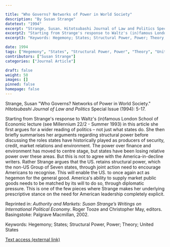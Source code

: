 ```yaml
---

title: "Who Governs? Networks of Power in World Society"
description: "By Susan Strange"
datetext: "1994"
excerpt: "Strange, Susan. Hitotsubashi Journal of Law and Politics Special Issue (1994): 5-17."
excerpt2: "Starting from Strange's response to Waltz's (in)famous London School of Economic lecture (see Millennium 22/2 - Summer 1993) in this article she first argues for a wider reading of politics – not just what states do. She then briefly summarises her arguments regarding structural power before discussing the roles states have historically played as producers of security, credit, market relations and environment. The power over finance and environment has moved to centre stage, but states have been losing relative power over these areas. But this is not to agree with the America-in-decline writers. Rather Strange argues that the US. retains structural power, which the non-US Group of Seven states, through joint action need to encourage Americans to recognise. This will enable the US. to once again act as hegemon for the general good. America's ability to supply market public goods needs to be matched by its will to do so, through diplomatic pressure. This is one of the few pieces where Strange makes her underlying prescriptive stance on the need for American leadership completely explicit. Reprinted in: Authority and Markets: Susan Strange’s Writings on International Political Economy. Roger Tooze and Christopher May, editors. Basingstoke: Palgrave Macmillan, 2002."
excerpt3: "Keywords: Hegemony; States; Structural Power, Power; Theory; United States"

date: 1994
tags: ["Hegemony", "States", "Structural Power, Power", "Theory", "United States", "1990's"]
contributors: ["Susan Strange"]
categories: ["Journal Article"]

draft: false
weight: 50
images: []
pinned: false
homepage: false
---
```


Strange, Susan "Who Governs? Networks of Power in World Society." *Hitotsubashi Journal of Law and Politics* Special Issue (1994): 5-17.

Starting from Strange's response to Waltz's (in)famous London School of Economic lecture (see Millennium 22/2 - Summer 1993) in this article she first argues for a wider reading of politics – not just what states do. She then briefly summarises her arguments regarding structural power before discussing the roles states have historically played as producers of security, credit, market relations and environment. The power over finance and environment has moved to centre stage, but states have been losing relative power over these areas. But this is not to agree with the America-in-decline writers. Rather Strange argues that the US. retains structural power, which the non-US Group of Seven states, through joint action need to encourage Americans to recognise. This will enable the US. to once again act as hegemon for the general good. America's ability to supply market public goods needs to be matched by its will to do so, through diplomatic pressure. This is one of the few pieces where Strange makes her underlying prescriptive stance on the need for American leadership completely explicit.

Reprinted in: *Authority and Markets: Susan Strange’s Writings on International Political Economy*. Roger Tooze and Christopher May, editors. Basingstoke: Palgrave Macmillan, 2002.

Keywords: Hegemony; States; Structural Power, Power; Theory; United States

[Text access (external link)](http://hermes-ir.lib.hit-u.ac.jp/hermes/ir/re/8191/HJlaw0220S00050.pdf)
